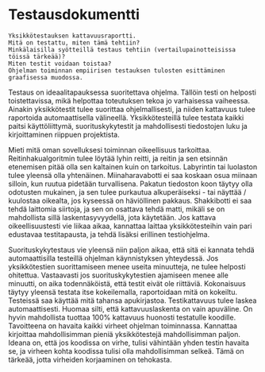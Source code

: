 # Testausdokumentti

    Yksikkötestauksen kattavuusraportti.
    Mitä on testattu, miten tämä tehtiin?
    Minkälaisilla syötteillä testaus tehtiin (vertailupainotteisissa töissä tärkeää)?
    Miten testit voidaan toistaa?
    Ohjelman toiminnan empiirisen testauksen tulosten esittäminen graafisessa muodossa.


Testaus on ideaalitapauksessa suoritettava ohjelma. Tällöin testi on helposti toistettavissa, mikä helpottaa toteutuksen tekoa jo varhaisessa vaiheessa. Ainakin yksikkötestit tulee suorittaa ohjelmallisesti, ja niiden kattavuus tulee raportoida automaattisella välineellä. Yksikkötesteillä tulee testata kaikki paitsi käyttöliittymä, suorituskykytestit ja mahdollisesti tiedostojen luku ja kirjoittaminen riippuen projektista.

Mieti mitä oman sovelluksesi toiminnan oikeellisuus tarkoittaa. Reitinhakualgoritmin tulee löytää lyhin reitti, ja reitin ja sen etsinnän etenemisen pitää olla sen kaltainen kuin on tarkoitus. Labyrintin tai luolaston tulee yleensä olla yhtenäinen. Miinaharavabotti ei saa koskaan osua miinaan silloin, kun ruutua pidetään turvallisena. Pakatun tiedoston koon täytyy olla odotusten mukainen, ja sen tulee purkautua alkuperäiseksi - tai näyttää / kuulostaa oikealta, jos kyseessä on häviöllinen pakkaus. Shakkibotti ei saa tehdä laittomia siirtoja, ja sen on osattava tehdä matti, mikäli se on mahdollista sillä laskentasyvyydellä, jota käytetään. Jos kattava oikeellisuustesti vie liikaa aikaa, kannattaa laittaa yksikkötesteihin vain pari edustavaa testitapausta, ja tehdä lisäksi erillinen testiohjelma.

Suorituskykytestaus vie yleensä niin paljon aikaa, että sitä ei kannata tehdä automaattisilla testeillä ohjelman käynnistyksen yhteydessä. Jos yksikkötestien suorittamiseen menee useita minuutteja, ne tulee helposti ohitettua. Vastaavasti jos suorituskykytestien ajamiseen menee alle minuutti, on aika todennäköistä, että testit eivät ole riittäviä. Kokonaisuus täytyy yleensä testata itse kokeilemalla, raportoidaan mitä on kokeiltu. Testeissä saa käyttää mitä tahansa apukirjastoa. Testikattavuus tulee laskea automaattisesti. Huomaa silti, että kattavuuslaskenta on vain apuväline. On hyvin mahdollista tuottaa 100% kattavuus huonosti testatulle koodille. Tavoitteena on havaita kaikki virheet ohjelman toiminnassa. Kannattaa kirjoittaa mahdollisimman pieniä yksikkötestejä mahdollisimman paljon. Ideana on, että jos koodissa on virhe, tulisi vähintään yhden testin havaita se, ja virheen kohta koodissa tulisi olla mahdollisimman selkeä. Tämä on tärkeää, jotta virheiden korjaaminen on tehokasta.
